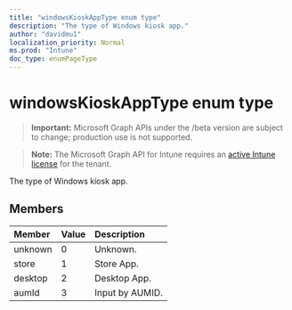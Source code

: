 ```yaml
---
title: "windowsKioskAppType enum type"
description: "The type of Windows kiosk app."
author: "davidmu1"
localization_priority: Normal
ms.prod: "Intune"
doc_type: enumPageType
---
```


# windowsKioskAppType enum type

> **Important:** Microsoft Graph APIs under the /beta version are subject to change; production use is not supported.

> **Note:** The Microsoft Graph API for Intune requires an [active Intune license](https://go.microsoft.com/fwlink/?linkid=839381) for the tenant.

The type of Windows kiosk app.

## Members
|Member|Value|Description|
|:---|:---|:---|
|unknown|0|Unknown.|
|store|1|Store App.|
|desktop|2|Desktop App.|
|aumId|3|Input by AUMID.|



